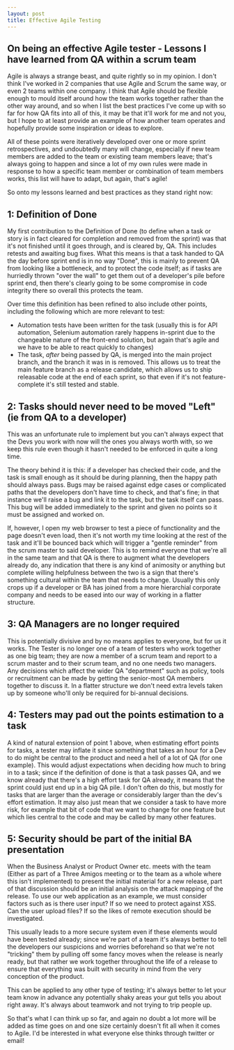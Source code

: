 ```yaml
---
layout: post
title: Effective Agile Testing
---
```


## On being an effective Agile tester - Lessons I have learned from QA within a scrum team

Agile is always a strange beast, and quite rightly so in my opinion. I don't think I've worked in 2 companies that use Agile and Scrum the same way, or even 2 teams within one company. I think that Agile should be flexible enough to mould itself around how the team works together rather than the other way around, and so when I list the best practices I've come up with so far for how QA fits into all of this, it may be that it'll work for me and not you, but I hope to at least provide an example of how another team operates and hopefully provide some inspiration or ideas to explore.

All of these points were iteratively developed over one or more sprint retrospectives, and undoubtedly many will change, especially if new team members are added to the team or existing team members leave; that's always going to happen and since a lot of my own rules were made in response to how a specific team member or combination of team members works, this list will have to adapt, but again, that's agile!

So onto my lessons learned and best practices as they stand right now:

## 1: Definition of Done

My first contribution to the Definition of Done (to define when a task or story is in fact cleared for completion and removed from the sprint) was that it's not finished until it goes through, and is cleared by, QA. This includes retests and awaiting bug fixes. What this means is that a task handed to QA the day before sprint end is in no way "Done", this is mainly to prevent QA from looking like a bottleneck, and to protect the code itself; as if tasks are hurriedly thrown "over the wall" to get them out of a developer's pile before sprint end, then there's clearly going to be some compromise in code integrity there so overall this protects the team.

Over time this definition has been refined to also include other points, including the following which are more relevant to test:

* Automation tests have been written for the task (usually this is for API automation, Selenium automation rarely happens in-sprint due to the changeable nature of the front-end solution, but again that's agile and we have to be able to react quickly to changes)
* The task, *after* being passed by QA, is merged into the main project branch, and the branch it was in is removed. This allows us to treat the main feature branch as a release candidate, which allows us to ship releasable code at the end of each sprint, so that even if it's not feature-complete it's still tested and stable.

## 2: Tasks should never need to be moved "Left" (ie from QA to a developer)

This was an unfortunate rule to implement but you can't always expect that the Devs you work with now will the ones you always worth with, so we keep this rule even though it hasn't needed to be enforced in quite a long time.

The theory behind it is this: if a developer has checked their code, and the task is small enough as it should be during planning, then the happy path should always pass. Bugs may be raised against edge cases or complicated paths that the developers don't have time to check, and that's fine; in that instance we'll raise a bug and link it to the task, but the task itself can pass. This bug will be added immediately to the sprint and given no points so it must be assigned and worked on.

If, however, I open my web browser to test a piece of functionality and the page doesn't even load, then it's not worth my time looking at the rest of the task and it'll be bounced back which will trigger a "gentle reminder" from the scrum master to said developer. This is to remind everyone that we're all in the same team and that QA is there to augment what the developers already do, any indication that there is any kind of animosity or anything but complete willing helpfulness between the two is a sign that there's something cultural within the team that needs to change. Usually this only crops up if a developer or BA has joined from a more hierarchial corporate company and needs to be eased into our way of working in a flatter structure.

## 3: QA Managers are no longer required

This is potentially divisive and by no means applies to everyone, but for us it works. The Tester is no longer one of a team of testers who work together as one big team; they are now a member of a scrum team and report to a scrum master and to their scrum team, and no one needs two managers. Any decisions which affect the wider QA "department" such as policy, tools or recruitment can be made by getting the senior-most QA members together to discuss it. In a flatter structure we don't need extra levels taken up by someone who'll only be required for bi-annual decisions.

## 4: Testers may pad out the points estimation to a task

A kind of natural extension of point 1 above, when estimating effort points for tasks, a tester may inflate it since something that takes an hour for a Dev to do might be central to the product and need a hell of a lot of QA (for one example). This would adjust expectations when deciding how much to bring in to a task; since if the definition of done is that a task passes QA, and we know already that there's a high effort task for QA already, it means that the sprint could just end up in a big QA pile. I don't often do this, but mostly for tasks that are larger than the average or considerably larger than the dev's effort estimation. It may also just mean that we consider a task to have more risk, for example that bit of code that we want to change for one feature but which lies central to the code and may be called by many other features.

## 5: Security should be part of the initial BA presentation

When the Business Analyst or Product Owner etc. meets with the team (Either as part of a Three Amigos meeting or to the team as a whole where this isn't implemented) to present the initial material for a new release, part of that discussion should be an initial analysis on the attack mapping of the release. To use our web application as an example, we must consider factors such as is there user input? If so we need to protect against XSS. Can the user upload files? If so the likes of remote execution should be investigated.

This usually leads to a more secure system even if these elements would have been tested already; since we're part of a team it's always better to tell the developers our suspicions and worries beforehand so that we're not "tricking" them by pulling off some fancy moves when the release is nearly ready, but that rather we work together throughout the life of a release to ensure that everything was built with security in mind from the very conception of the product.

This can be applied to any other type of testing; it's always better to let your team know in advance any potentially shaky areas your gut tells you about right away. It's always about teamwork and not trying to trip people up.

So that's what I can think up so far, and again no doubt a lot more will be added as time goes on and one size certainly doesn't fit all when it comes to Agile. I'd be interested in what everyone else thinks through twitter or email!

